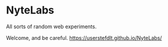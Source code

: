 # NyteLabs
All sorts of random web experiments.

Welcome, and be careful.
https://userstefdlt.github.io/NyteLabs/
